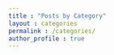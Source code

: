 ```yaml
---
title : "Posts by Category"
layout : categories
permalink : /categories/
author_profile : true
---
```


